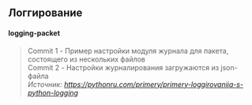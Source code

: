 ## Логгирование

#### logging-packet
> Commit 1 - Пример настройки модуля журнала для пакета, состоящего из нескольких файлов  
> Commit 2 - Настройки журналирования загружаются из json-файла  
> *Источник: https://pythonru.com/primery/primery-loggirovanija-s-python-logging*